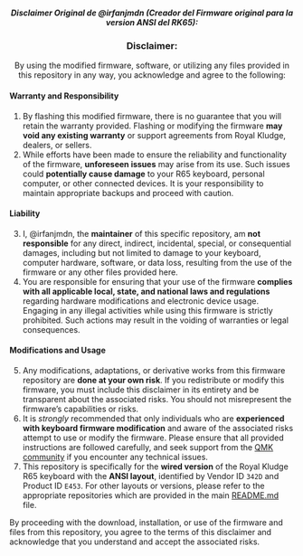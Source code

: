 <div align="center">
<h5>Disclaimer Original de @irfanjmdn (Creador del Firmware original para la version ANSI del RK65):</h5>
<h3>Disclaimer:</h3>

<p>By using the modified firmware, software, or utilizing any files provided in this repository in any way, you acknowledge and agree to the following:</p>

<div align="left">
<h4>Warranty and Responsibility</h4>
<ol>
<li>By flashing this modified firmware, there is no guarantee that you will retain the warranty provided. Flashing or modifying the firmware <strong>may void any existing warranty</strong> or support agreements from Royal Kludge, dealers, or sellers.</li>

<li>While efforts have been made to ensure the reliability and functionality of the firmware, <strong>unforeseen issues</strong> may arise from its use. Such issues could <strong>potentially cause damage</strong> to your R65 keyboard, personal computer, or other connected devices. It is your responsibility to maintain appropriate backups and proceed with caution.</li>
</ol>

<h4>Liability</h4>
<ol start="3">
<li>I, @irfanjmdn, the <strong>maintainer</strong> of this specific repository, am <strong>not responsible</strong> for any direct, indirect, incidental, special, or consequential damages, including but not limited to damage to your keyboard, computer hardware, software, or data loss, resulting from the use of the firmware or any other files provided here.</li>

<li>You are responsible for ensuring that your use of the firmware <strong>complies with all applicable local, state, and national laws and regulations</strong> regarding hardware modifications and electronic device usage. Engaging in any illegal activities while using this firmware is strictly prohibited. Such actions may result in the voiding of warranties or legal consequences.</li>
</ol>

<h4>Modifications and Usage</h4>
<ol start="5">
<li>Any modifications, adaptations, or derivative works from this firmware repository are <strong>done at your own risk</strong>. If you redistribute or modify this firmware, you must include this disclaimer in its entirety and be transparent about the associated risks. You should not misrepresent the firmware’s capabilities or risks.</li>

<li>It is <em>strongly</em> recommended that only individuals who are <strong>experienced with keyboard firmware modification</strong> and aware of the associated risks attempt to use or modify the firmware. Please ensure that all provided instructions are followed carefully, and seek support from the <a href="https://discord.gg/qmk">QMK community</a> if you encounter any technical issues.</li>

<li>This repository is specifically for the <strong>wired version</strong> of the Royal Kludge R65 keyboard with the <strong>ANSI layout</strong>, identified by Vendor ID <code>342D</code> and Product ID <code>E453</code>. For other layouts or versions, please refer to the appropriate repositories which are provided in the main <a href="README.md">README.md</a> file.</li>
</ol>

<p>By proceeding with the download, installation, or use of the firmware and files from this repository, you agree to the terms of this disclaimer and acknowledge that you understand and accept the associated risks.</p>
</div>
